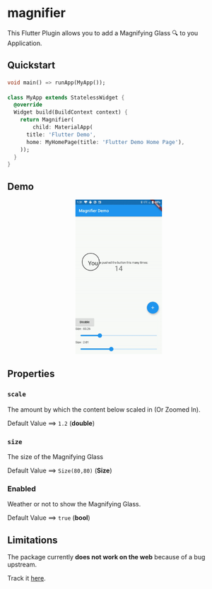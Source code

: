 # magnifier

This Flutter Plugin allows you to add a Magnifying Glass 🔍 to you Application.

## Quickstart

```dart
void main() => runApp(MyApp());

class MyApp extends StatelessWidget {
  @override
  Widget build(BuildContext context) {
    return Magnifier(
        child: MaterialApp(
      title: 'Flutter Demo',
      home: MyHomePage(title: 'Flutter Demo Home Page'),
    ));
  }
}

```

## Demo

<p align="center">
  <img height="350px" src="./capture/capture.gif" />
</p>

## Properties

### `scale`

The amount by which the content below scaled in (Or Zoomed In).

Default Value ==> `1.2` (**double**)

### `size`

The size of the Magnifying Glass

Default Value ==> `Size(80,80)` (**Size**)

### Enabled

Weather or not to show the Magnifying Glass.

Default Value ==> `true` (**bool**)

## Limitations

The package currently **does not work on the web** because of a bug upstream.

Track it [here](https://github.com/flutter/flutter/issues/45213).
